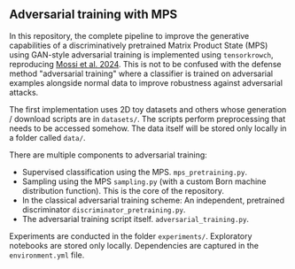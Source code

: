 ## Adversarial training with MPS
In this repository, the complete pipeline to improve the generative capabilities of a discriminatively pretrained Matrix Product State (MPS) using GAN-style adversarial training is implemented using `tensorkrowch`, reproducing [Mossi et al. 2024](https://arxiv.org/abs/2406.17441). This is not to be confused with the defense method "adversarial training" where a classifier is trained on adversarial examples alongside normal data to improve robustness against adversarial attacks. 

The first implementation uses 2D toy datasets and others whose generation / download scripts are in `datasets/`. The scripts perform preprocessing that needs to be accessed somehow. The data itself will be stored only locally in a folder called `data/`. 

There are multiple components to adversarial training: 
- Supervised classification using the MPS. `mps_pretraining.py`.
- Sampling using the MPS `sampling.py` (with a custom Born machine distribution function). This is the core of the repository. 
- In the classical adversarial training scheme: An independent, pretrained discriminator `discriminator_pretraining.py`.
- The adversarial training script itself. `adversarial_training.py`.

Experiments are conducted in the folder `experiments/`. Exploratory notebooks are stored only locally. Dependencies are captured in the `environment.yml` file. 

